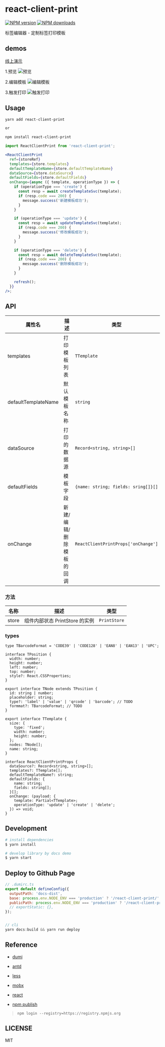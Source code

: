 # react-client-print

[![NPM version](https://img.shields.io/npm/v/react-client-print.svg?style=flat)](https://npmjs.org/package/react-client-print)
[![NPM downloads](http://img.shields.io/npm/dm/react-client-print.svg?style=flat)](https://npmjs.org/package/react-client-print)

标签编辑器 - 定制标签打印模板

## demos

[线上演示](https://cwy007.github.io/react-client-print/demo/react-client-print)

1.预览
![预览](https://p.ipic.vip/8q8erb.png)

2.编辑模板
![编辑模板](https://p.ipic.vip/z28tao.png)

3.触发打印
![触发打印](https://p.ipic.vip/t0iqqc.png)

## Usage

```bash | pure
yarn add react-client-print

or

npm install react-client-print

```

```jsx
import ReactClientPrint from 'react-client-print';

<ReactClientPrint
  ref={storeRef}
  templates={store.templates}
  defaultTemplateName={store.defaultTemplateName}
  dataSource={store.dataSource}
  defaultFields={store.defaultFields}
  onChange={async ({ template, operationType }) => {
    if (operationType === 'create') {
      const resp = await createTemplateSvc(template);
      if (resp.code === 200) {
        message.success('新建模板成功');
      }
    }

    if (operationType === 'update') {
      const resp = await updateTemplateSvc(template);
      if (resp.code === 200) {
        message.success('修改模板成功');
      }
    }

    if (operationType === 'delete') {
      const resp = await deleteTemplateSvc(template);
      if (resp.code === 200) {
        message.success('删除模板成功');
      }
    }

    refresh();
  }}
/>;
```

## API

| 属性名              | 描述                     | 类型                                | 默认值      |
| ------------------- | ------------------------ | ----------------------------------- | ----------- |
| templates           | 打印模板列表             | `TTemplate`                         | `[]`        |
| defaultTemplateName | 默认模板名称             | `string`                            | `undefined` |
| dataSource          | 打印的数据源             | `Record<string, string>[]`          | `[]`        |
| defaultFields       | 模板字段                 | `{name: string; fields: sring[]}[]` | `[]`        |
| onChange            | 新建/编辑/删除模板的回调 | `ReactClientPrintProps['onChange']` | `undefined` |

### 方法

| 名称  | 描述                           | 类型         |
| ----- | ------------------------------ | ------------ |
| store | 组件内部状态 PrintStore 的实例 | `PrintStore` |

### types

```tsx | pure
type TBarcodeFormat = 'CODE39' | 'CODE128' | 'EAN8' | 'EAN13' | 'UPC';

interface TPosition {
  width: number;
  height: number;
  left: number;
  top: number;
  style?: React.CSSProperties;
}

export interface TNode extends TPosition {
  id: string | number;
  placeholder: string;
  type?: 'label' | 'value' | 'qrcode' | 'barcode'; // TODO
  formmat?: TBarcodeFormat; // TODO
}

export interface TTemplate {
  size: {
    type: 'fixed';
    width: number;
    height: number;
  };
  nodes: TNode[];
  name: string;
}

interface ReactClientPrintProps {
  dataSource?: Record<string, string>[];
  templates?: TTemplate[];
  defaultTemplateName?: string;
  defaultFields: {
    name: string;
    fields: string[];
  }[];
  onChange: (payload: {
    template: Partial<TTemplate>;
    operationType: 'update' | 'create' | 'delete';
  }) => void;
}
```

## Development

```bash
# install dependencies
$ yarn install

# develop library by docs demo
$ yarn start
```

## Deploy to Github Page

```jsx
// .dumirc.ts
export default defineConfig({
  outputPath: 'docs-dist',
  base: process.env.NODE_ENV === 'production' ? '/react-client-print/' : '/',
  publicPath: process.env.NODE_ENV === 'production' ? '/react-client-print/' : '/',
  // exportStatic: {},
});


// cli
yarn docs:build && yarn run deploy

```

## Reference

- [dumi](https://d.umijs.org/)
- [antd](https://ant-design.antgroup.com/components/overview-cn/)
- [less](https://less.bootcss.com/)
- [mobx](https://mobx.js.org/README.html)
- [react](https://react.dev/learn)

- [npm publish](https://www.jianshu.com/p/0faaff26a2c8)

> `npm login --registry=https://registry.npmjs.org`

## LICENSE

MIT

